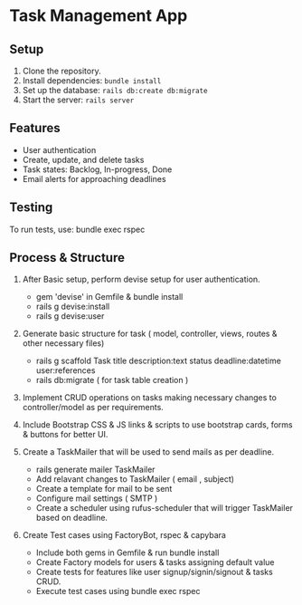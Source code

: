 # Task Management App

## Setup

1. Clone the repository.
2. Install dependencies: `bundle install`
3. Set up the database: `rails db:create db:migrate`
4. Start the server: `rails server`

## Features

- User authentication
- Create, update, and delete tasks
- Task states: Backlog, In-progress, Done
- Email alerts for approaching deadlines

## Testing

To run tests, use:
    bundle exec rspec

## Process & Structure

1. After Basic setup, perform devise setup for user authentication.
    - gem 'devise' in Gemfile & bundle install
    - rails g devise:install
    - rails g devise:user

2. Generate basic structure for task ( model, controller, views, routes & other necessary files)
    - rails g scaffold Task title description:text status deadline:datetime user:references
    - rails db:migrate ( for task table creation )

3. Implement CRUD operations on tasks making necessary changes to controller/model as per requirements.

4. Include Bootstrap CSS & JS links & scripts to use bootstrap cards, forms & buttons for better UI.

5. Create a TaskMailer that will be used to send mails as per deadline.
    - rails generate mailer TaskMailer
    - Add relavant changes to TaskMailer ( email , subject)
    - Create a template for mail to be sent
    - Configure mail settings ( SMTP )
    - Create a scheduler using rufus-scheduler that will trigger TaskMailer based on deadline.

6. Create Test cases using FactoryBot, rspec & capybara
    - Include both gems in Gemfile & run bundle install
    - Create Factory models for users & tasks assigning default value
    - Create tests for features like user signup/signin/signout & tasks CRUD.
    - Execute test cases using bundle exec rspec
